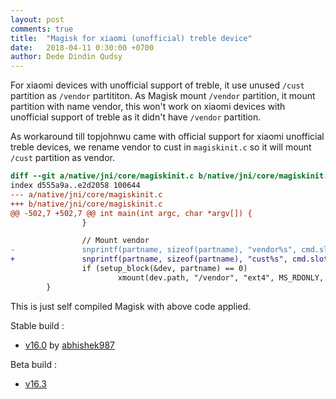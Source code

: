 ```yaml
---
layout: post
comments: true
title:  "Magisk for xiaomi (unofficial) treble device"
date:   2018-04-11 0:30:00 +0700
author: Dede Dindin Qudsy
---
```

For xiaomi devices with unofficial support of treble, it use unused `/cust` partition as `/vendor` partititon. As Magisk mount `/vendor` partition, it mount partition with name vendor, this won't work on xiaomi devices with unofficial support of treble as it didn't have `/vendor` partition.

As workaround till topjohnwu came with official support for xiaomi unofficial treble devices, we rename vendor to cust in `magiskinit.c` so it will mount `/cust` partition as vendor.

```diff
diff --git a/native/jni/core/magiskinit.c b/native/jni/core/magiskinit.c
index d555a9a..e2d2058 100644
--- a/native/jni/core/magiskinit.c
+++ b/native/jni/core/magiskinit.c
@@ -502,7 +502,7 @@ int main(int argc, char *argv[]) {
                }

                // Mount vendor
-               snprintf(partname, sizeof(partname), "vendor%s", cmd.slot);
+               snprintf(partname, sizeof(partname), "cust%s", cmd.slot);
                if (setup_block(&dev, partname) == 0)
                        xmount(dev.path, "/vendor", "ext4", MS_RDONLY, NULL);
        }
```

This is just self compiled Magisk with above code applied.

Stable build :
 - [v16.0](https://drive.google.com/a/my.smccd.edu/uc?id=1zb_2Z4S2x5291ZXtfMhcNI01u2UDDKrR&export=download) by [abhishek987](https://forum.xda-developers.com/member.php?u=6070905)

Beta build :
 - [v16.3](https://www.dropbox.com/s/c0pkqvdwjikypke/Magisk-v16.3-cust.zip?dl=0)
